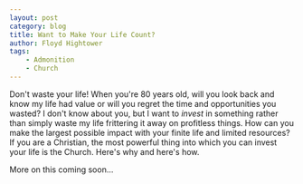 ```yaml
---
layout: post
category: blog
title: Want to Make Your Life Count?
author: Floyd Hightower
tags:
    - Admonition
    - Church
---
```


Don't waste your life! When you're 80 years old, will you look back and know my life had value or will you regret the time and opportunities you wasted? I don't know about you, but I want to *invest* in something rather than simply waste my life frittering it away on profitless things. How can you make the largest possible impact with your finite life and limited resources? If you are a Christian, the most powerful thing into which you can invest your life is the Church. Here's why and here's how.

More on this coming soon...
